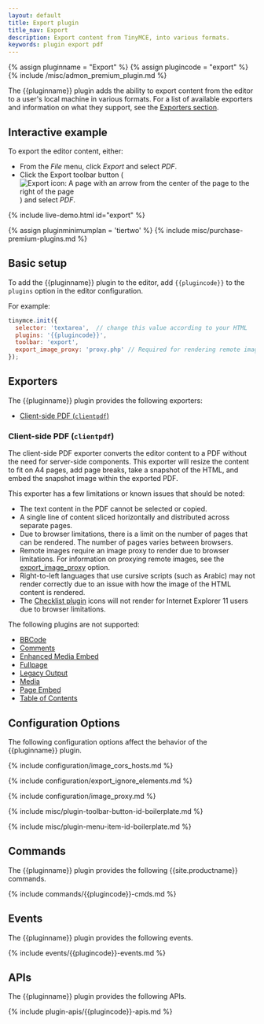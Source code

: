 ```yaml
---
layout: default
title: Export plugin
title_nav: Export
description: Export content from TinyMCE, into various formats.
keywords: plugin export pdf
---
```


{% assign pluginname = "Export" %}
{% assign plugincode = "export" %}
{% include /misc/admon_premium_plugin.md %}

The {{pluginname}} plugin adds the ability to export content from the editor to a user's local machine in various formats. For a list of available exporters and information on what they support, see the [Exporters section](#exporters).

## Interactive example

To export the editor content, either:

- From the _File_ menu, click _Export_ and select _PDF_.
- Click the Export toolbar button (![Export icon: A page with an arrow from the center of the page to the right of the page]({{site.baseurl}}/images/icons/export.svg)) and select _PDF_.

{% include live-demo.html id="export" %}

{% assign pluginminimumplan = 'tiertwo' %}
{% include misc/purchase-premium-plugins.md %}

## Basic setup

To add the {{pluginname}} plugin to the editor, add `{{plugincode}}` to the `plugins` option in the editor configuration.

For example:

```js
tinymce.init({
  selector: 'textarea',  // change this value according to your HTML
  plugins: '{{plugincode}}',
  toolbar: 'export',
  export_image_proxy: 'proxy.php' // Required for rendering remote images
});
```

## Exporters

The {{pluginname}} plugin provides the following exporters:

- [Client-side PDF (`clientpdf`)](#client-sidepdfclientpdf)

### Client-side PDF (`clientpdf`)

The client-side PDF exporter converts the editor content to a PDF without the need for server-side components. This exporter will resize the content to fit on A4 pages, add page breaks, take a snapshot of the HTML, and embed the snapshot image within the exported PDF.

This exporter has a few limitations or known issues that should be noted:

- The text content in the PDF cannot be selected or copied.
- A single line of content sliced horizontally and distributed across separate pages.
- Due to browser limitations, there is a limit on the number of pages that can be rendered. The number of pages varies between browsers.
- Remote images require an image proxy to render due to browser limitations. For information on proxying remote images, see the [export_image_proxy](#export_image_proxy) option.
- Right-to-left languages that use cursive scripts (such as Arabic) may not render correctly due to an issue with how the image of the HTML content is rendered.
- The [Checklist plugin]({{site.baseurl}}/plugins-ref/premium/checklist/) icons will not render for Internet Explorer 11 users due to browser limitations.

The following plugins are not supported:

- [BBCode]({{site.baseurl}}/plugins-ref/opensource/bbcode/)
- [Comments]({{site.baseurl}}/plugins-ref/premium/comments/)
- [Enhanced Media Embed]({{site.baseurl}}/plugins-ref/premium/mediaembed/)
- [Fullpage]({{site.baseurl}}/plugins-ref/opensource/fullpage/)
- [Legacy Output]({{site.baseurl}}/plugins-ref/opensource/legacyoutput/)
- [Media]({{site.baseurl}}/plugins-ref/opensource/media/)
- [Page Embed]({{site.baseurl}}/plugins-ref/premium/pageembed/)
- [Table of Contents]({{site.baseurl}}/plugins-ref/opensource/toc/)

## Configuration Options

The following configuration options affect the behavior of the {{pluginname}} plugin.

{% include configuration/image_cors_hosts.md %}

{% include configuration/export_ignore_elements.md %}

{% include configuration/image_proxy.md %}

{% include misc/plugin-toolbar-button-id-boilerplate.md %}

{% include misc/plugin-menu-item-id-boilerplate.md %}

## Commands

The {{pluginname}} plugin provides the following {{site.productname}} commands.

{% include commands/{{plugincode}}-cmds.md %}

## Events

The {{pluginname}} plugin provides the following events.

{% include events/{{plugincode}}-events.md %}

## APIs

The {{pluginname}} plugin provides the following APIs.

{% include plugin-apis/{{plugincode}}-apis.md %}
